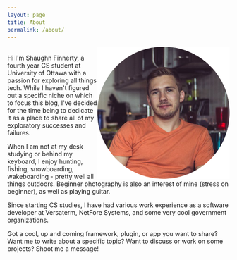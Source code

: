 ```yaml
---
layout: page
title: About
permalink: /about/
---
```

<div><img style="float: right" src="/img/shaughn.png"></div><br>
Hi I'm Shaughn Finnerty, a fourth year CS student at University of Ottawa with a passion for exploring all things tech.
While I haven't figured out a specific niche on which to focus this blog, I've decided for the time being 
to dedicate it as a place to share all of my exploratory successes and failures. 

When I am not at my desk studying or behind my keyboard, I enjoy hunting, fishing, snowboarding, wakeboarding - pretty 
well all things outdoors. Beginner photography is also an interest of mine (stress on beginner), as well as playing
guitar.
 
Since starting CS studies, I have had various work experience as a software developer at Versaterm, NetFore Systems, and some very
cool government organizations.  

<div>
Got a cool, up and coming framework, plugin, or app you want to share?
Want me to write about a specific topic?
Want to discuss or work on some projects?
Shoot me a message!
</div>

